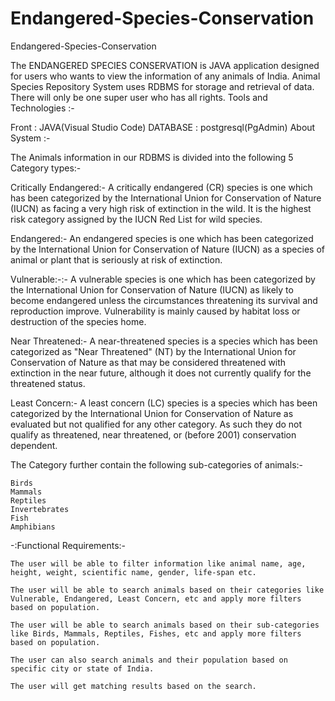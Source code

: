 # Endangered-Species-Conservation
Endangered-Species-Conservation


The ENDANGERED SPECIES CONSERVATION is JAVA application designed for users who wants to view the information of any animals of India. Animal Species Repository System uses RDBMS for storage and retrieval of data. There will only be one super user who has all rights.
Tools and Technologies :-

Front : JAVA(Visual Studio Code)
DATABASE : postgresql(PgAdmin)
About System :-

The Animals information in our RDBMS is divided into the following 5 Category types:-

Critically Endangered:-
A critically endangered (CR) species is one which has been categorized by the International Union for Conservation of Nature (IUCN) as facing a very high risk of extinction in the wild. It is the highest risk category assigned by the IUCN Red List for wild species.

Endangered:-
An endangered species is one which has been categorized by the International Union for Conservation of Nature (IUCN) as a species of animal or plant that is seriously at risk of extinction.

Vulnerable:-:-
A vulnerable species is one which has been categorized by the International Union for Conservation of Nature (IUCN) as likely to become endangered unless the circumstances threatening its survival and reproduction improve. Vulnerability is mainly caused by habitat loss or destruction of the species home.

Near Threatened:-
A near-threatened species is a species which has been categorized as "Near Threatened" (NT) by the International Union for Conservation of Nature as that may be considered threatened with extinction in the near future, although it does not currently qualify for the threatened status.

Least Concern:-
A least concern (LC) species is a species which has been categorized by the International Union for Conservation of Nature as evaluated but not qualified for any other category. As such they do not qualify as threatened, near threatened, or (before 2001) conservation dependent.

The Category further contain the following sub-categories of animals:-

    Birds
    Mammals
    Reptiles
    Invertebrates
    Fish
    Amphibians

-:Functional Requirements:-

    The user will be able to filter information like animal name, age, height, weight, scientific name, gender, life-span etc.

    The user will be able to search animals based on their categories like Vulnerable, Endangered, Least Concern, etc and apply more filters based on population.

    The user will be able to search animals based on their sub-categories like Birds, Mammals, Reptiles, Fishes, etc and apply more filters based on population.

    The user can also search animals and their population based on specific city or state of India.

    The user will get matching results based on the search.

